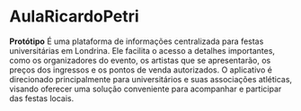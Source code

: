 # AulaRicardoPetri
**Protótipo**
É uma plataforma de informações centralizada para festas universitárias em Londrina. Ele facilita o acesso a detalhes importantes, como os organizadores do evento, os artistas que se apresentarão, os preços dos ingressos e os pontos de venda autorizados. O aplicativo é direcionado principalmente para universitários e suas associações atléticas, visando oferecer uma solução conveniente para acompanhar e participar das festas locais.
